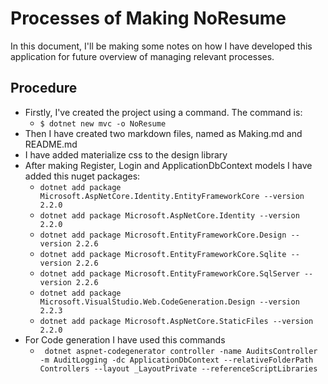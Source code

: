 # Processes of Making NoResume

In this document, I'll be making some notes on how I have developed this application for 
future overview of managing relevant processes.

## Procedure

+ Firstly, I've created the project using a command. The command is:
    - ``` $ dotnet new mvc -o NoResume ```
+ Then I have created two markdown files, named as Making.md and README.md
+ I have added materialize css to the design library
+ After making Register, Login and ApplicationDbContext models I have added this nuget packages:
    - ``` dotnet add package Microsoft.AspNetCore.Identity.EntityFrameworkCore --version 2.2.0 ```
    - ``` dotnet add package Microsoft.AspNetCore.Identity --version 2.2.0 ```
    - ``` dotnet add package Microsoft.EntityFrameworkCore.Design --version 2.2.6 ```
    - ``` dotnet add package Microsoft.EntityFrameworkCore.Sqlite --version 2.2.6 ```
    - ``` dotnet add package Microsoft.EntityFrameworkCore.SqlServer --version 2.2.6 ```
    - ``` dotnet add package Microsoft.VisualStudio.Web.CodeGeneration.Design --version 2.2.3 ```
    - ``` dotnet add package Microsoft.AspNetCore.StaticFiles --version 2.2.0 ```
+ For Code generation I have used this commands
    - ```  dotnet aspnet-codegenerator controller -name AuditsController -m AuditLogging -dc ApplicationDbContext --relativeFolderPath Controllers --layout _LayoutPrivate --referenceScriptLibraries ```
    
